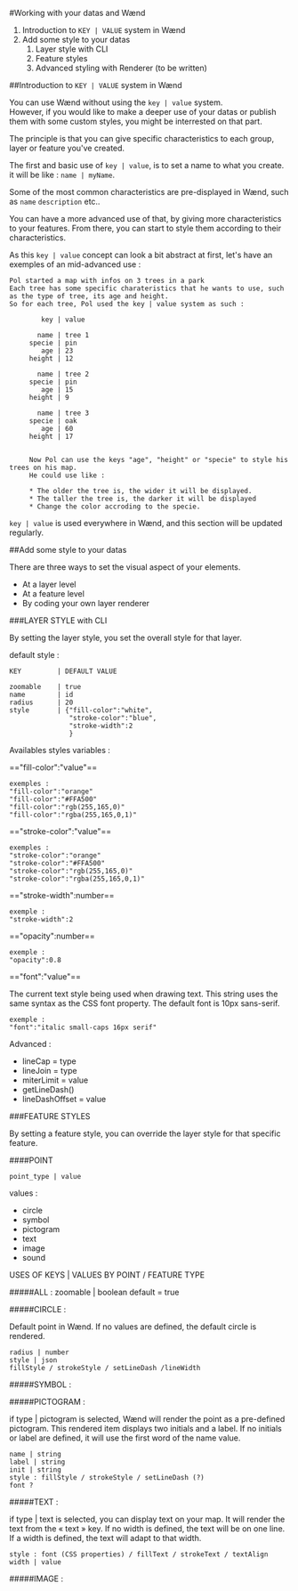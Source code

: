 #Working with your datas and Wænd

1. Introduction to `KEY | VALUE` system in Wænd
2. Add some style to your datas
	1. Layer style with CLI 
	2. Feature styles
	3. Advanced styling with Renderer (to be written)

##Introduction to `KEY | VALUE` system in Wænd


You can use Wænd without using the `key | value` system.  
However, if you would like to make a deeper use of your datas or publish them with some custom styles, you might be interrested on that part.

The principle is that you can give specific characteristics to each group, layer or feature you've created. 

The first and basic use of `key | value`, is to set a name to what you create. it will be like : `name | myName`.

Some of the most common characteristics are pre-displayed in Wænd, such as `name` `description` etc..

You can have a more advanced use of that, by giving more characteristics to your features. From there, you can start to style them according to their characteristics.



As this `key | value` concept can look a bit abstract at first, let's have an exemples of an mid-advanced use : 

	Pol started a map with infos on 3 trees in a park
	Each tree has some specific charateristics that he wants to use, such as the type of tree, its age and height.
	So for each tree, Pol used the key | value system as such :
	
	        key | value
	
	       name | tree 1
	     specie | pin
	        age | 23 
	     height | 12
	
	       name | tree 2
	     specie | pin
	        age | 15 
	     height | 9
	
	       name | tree 3
	     specie | oak
	        age | 60 
	     height | 17
	     
	     
	     Now Pol can use the keys "age", "height" or "specie" to style his trees on his map. 
	     He could use like : 
	     
	     * The older the tree is, the wider it will be displayed.
	     * The taller the tree is, the darker it will be displayed
	     * Change the color accroding to the specie.


`key | value` is used everywhere in Wænd, and this section will be updated regularly. 




##Add some style to your datas

There are three ways to set the visual aspect of your elements.  

- At a layer level  
- At a feature level  
- By coding your own layer renderer

###LAYER STYLE with CLI

By setting the layer style, you set the overall style for that layer. 

default style : 

	KEY         | DEFAULT VALUE 
	
	zoomable	| true				   
	name		| id				   
	radius		| 20			      
	style		| {"fill-color":"white",
				   "stroke-color":"blue",
				   "stroke-width":2
				   }



Availables styles variables : 

 =="fill-color":"value"==
 
	exemples : 
	"fill-color":"orange"  
	"fill-color":"#FFA500"   
	"fill-color":"rgb(255,165,0)"  
	"fill-color":"rgba(255,165,0,1)"
	
 =="stroke-color":"value"==  
 
 	exemples : 
	"stroke-color":"orange"  
	"stroke-color":"#FFA500"   
	"stroke-color":"rgb(255,165,0)"
	"stroke-color":"rgba(255,165,0,1)"

	
 =="stroke-width":number==

	exemple : 
	"stroke-width":2
	
=="opacity":number==

	exemple : 
	"opacity":0.8
	
=="font":"value"==

The current text style being used when drawing text. This string uses the same syntax as the CSS font property. The default font is 10px sans-serif.

	exemple : 
	"font":"italic small-caps 16px serif"



Advanced :

* lineCap = type
* lineJoin = type
* miterLimit = value
* getLineDash()
* lineDashOffset = value


###FEATURE STYLES

By setting a feature style, you can override the layer style for that specific feature.

####POINT

	point_type | value
	
values : 

* circle
* symbol
* pictogram
* text
* image
* sound

USES OF KEYS | VALUES BY POINT / FEATURE TYPE


#####ALL : 
	zoomable | boolean 
	default = true

#####CIRCLE : 

Default point in Wænd. 
If no values are defined, the default circle is rendered. 

	radius | number
	style | json
	fillStyle / strokeStyle / setLineDash /lineWidth


#####SYMBOL : 


#####PICTOGRAM : 

if type | pictogram is selected, Wænd will render the point as a pre-defined pictogram. This rendered item displays  two initials and a label. 
If no initials or label are defined, it will use the first word of the name value.

	name | string
	label | string
	init | string
	style : fillStyle / strokeStyle / setLineDash (?)
	font ?


#####TEXT : 

if type | text is selected, you can display text on your map. 
It will render the text from the « text » key.
If no width is defined, the text will be on one line.
If a width is defined, the text will adapt to that width. 

	style : font (CSS properties) / fillText / strokeText / textAlign 
	width | value



#####IMAGE : 
  